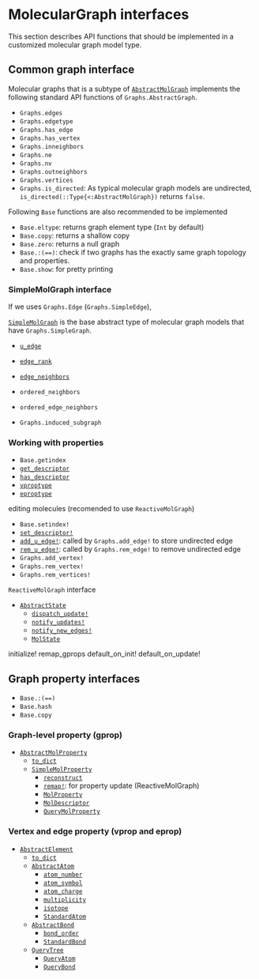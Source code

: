 
# MolecularGraph interfaces

This section describes API functions that should be implemented in a customized molecular graph model type.


## Common graph interface

Molecular graphs that is a subtype of [`AbstractMolGraph`](@ref) implements the following standard API functions of `Graphs.AbstractGraph`.

- `Graphs.edges`
- `Graphs.edgetype`
- `Graphs.has_edge`
- `Graphs.has_vertex`
- `Graphs.inneighbors`
- `Graphs.ne`
- `Graphs.nv`
- `Graphs.outneighbors`
- `Graphs.vertices`
- `Graphs.is_directed`: As typical molecular graph models are undirected, `is_directed(::Type{<:AbstractMolGraph})` returns `false`.

Following `Base` functions are also recommended to be implemented

- `Base.eltype`: returns graph element type (`Int` by default)
- `Base.copy`: returns a shallow copy
- `Base.zero`: returns a null graph
- `Base.:(==)`: check if two graphs has the exactly same graph topology and properties.
- `Base.show`: for pretty printing


### SimpleMolGraph interface

If we uses `Graphs.Edge` (`Graphs.SimpleEdge`),


[`SimpleMolGraph`](@ref) is the base abstract type of molecular graph models that have `Graphs.SimpleGraph`.

- [`u_edge`](@ref)
- [`edge_rank`](@ref)
- [`edge_neighbors`](@ref)
- `ordered_neighbors`
- `ordered_edge_neighbors`

- `Graphs.induced_subgraph`


### Working with properties

- `Base.getindex`
- [`get_descriptor`](@ref)
- [`has_descriptor`](@ref)
- [`vproptype`](@ref)
- [`eproptype`](@ref)

editing molecules (recomended to use `ReactiveMolGraph`)

- `Base.setindex!`
- [`set_descriptor!`](@ref)
- [`add_u_edge!`](@ref): called by `Graphs.add_edge!` to store undirected edge
- [`rem_u_edge!`](@ref): called by `Graphs.rem_edge!` to remove undirected edge
- `Graphs.add_vertex!`
- `Graphs.rem_vertex!`
- `Graphs.rem_vertices!`


`ReactiveMolGraph` interface

- [`AbstractState`](@ref)
  - [`dispatch_update!`](@ref)
  - [`notify_updates!`](@ref)
  - [`notify_new_edges!`](@ref)
  - [`MolState`](@ref)

initialize!
remap_gprops
default_on_init!
default_on_update!


## Graph property interfaces

- `Base.:(==)`
- `Base.hash`
- `Base.copy`

### Graph-level property (gprop)

- [`AbstractMolProperty`](@ref)
  - [`to_dict`](@ref)
  - [`SimpleMolProperty`](@ref)
    - [`reconstruct`](@ref)
    - [`remap!`](@ref): for property update (ReactiveMolGraph)
    - [`MolProperty`](@ref)
    - [`MolDescriptor`](@ref)
    - [`QueryMolProperty`](@ref)


### Vertex and edge property (vprop and eprop)

- [`AbstractElement`](@ref)
  - [`to_dict`](@ref)
  - [`AbstractAtom`](@ref)
    - [`atom_number`](@ref)
    - [`atom_symbol`](@ref)
    - [`atom_charge`](@ref)
    - [`multiplicity`](@ref)
    - [`isotope`](@ref)
    - [`StandardAtom`](@ref)
  - [`AbstractBond`](@ref)
    - [`bond_order`](@ref)
    - [`StandardBond`](@ref)
  - [`QueryTree`](@ref)
    - [`QueryAtom`](@ref)
    - [`QueryBond`](@ref)